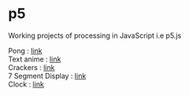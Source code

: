 # p5
Working projects of processing in JavaScript i.e p5.js

Pong : [link](https://mohanmanju.github.io/p5/pong/index.html)<br />
Text anime : [link](https://mohanmanju.github.io/p5/text%20animantion/index.html)<br />
Crackers : [link](https://mohanmanju.github.io/p5/crackers/index.html)<br />
7 Segment Display : [link](https://mohanmanju.github.io/p5/7segment/index.html)<br />
Clock : [link](https://mohanmanju.github.io/p5/Clock/index.html)
